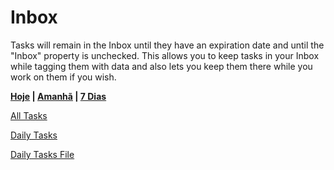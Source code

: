 # Inbox

Tasks will remain in the Inbox until they have an expiration date and until the "Inbox" property is unchecked. This allows you to keep tasks in your Inbox while tagging them with data and also lets you keep them there while you work on them if you wish.

**[Hoje](Today%20c717a027807b4d3283ba258374e45289.md)   |   [Amanhã](Tomorrow%20a7614d29b8cc4fee92a2271f21a694b4.md)   |   [7 Dias](Next%207%20Days%20d370a6b6ff394c9a808517aefc409935.md)**

[All Tasks](Inbox%208eed5d51061442ce89537e19affe3c55/All%20Tasks%20e459e5906a474e029abd6b2f6fa74ae1.csv)

[Daily Tasks](Inbox%208eed5d51061442ce89537e19affe3c55/Daily%20Tasks%200361806753cf4b01beffda83e1471552.csv)

[Daily Tasks File](Daily%20Tasks%20File%203949008def87456f8248a9df61d11975.md)